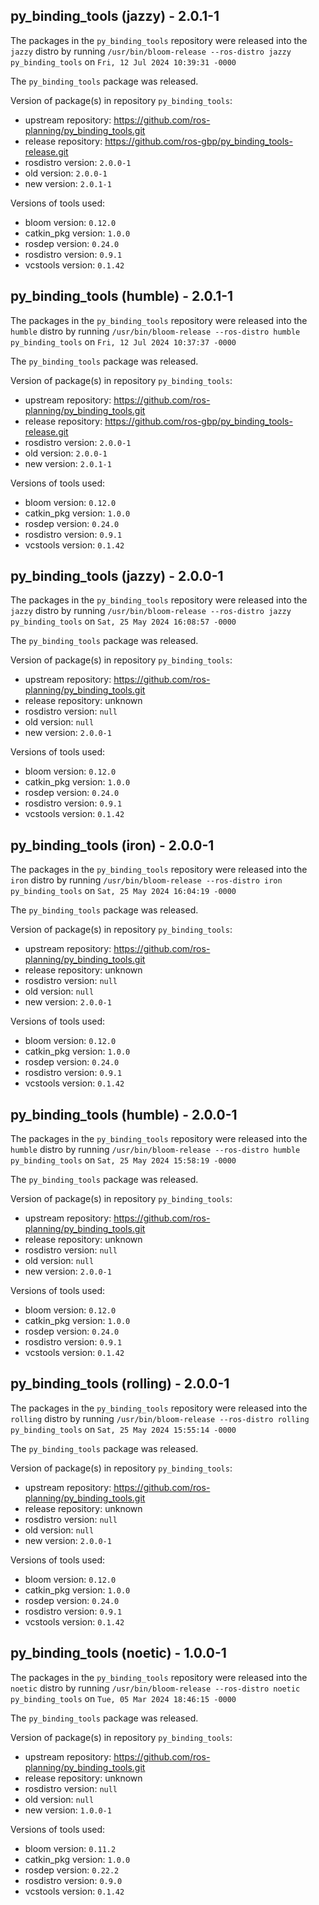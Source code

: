 ## py_binding_tools (jazzy) - 2.0.1-1

The packages in the `py_binding_tools` repository were released into the `jazzy` distro by running `/usr/bin/bloom-release --ros-distro jazzy py_binding_tools` on `Fri, 12 Jul 2024 10:39:31 -0000`

The `py_binding_tools` package was released.

Version of package(s) in repository `py_binding_tools`:

- upstream repository: https://github.com/ros-planning/py_binding_tools.git
- release repository: https://github.com/ros-gbp/py_binding_tools-release.git
- rosdistro version: `2.0.0-1`
- old version: `2.0.0-1`
- new version: `2.0.1-1`

Versions of tools used:

- bloom version: `0.12.0`
- catkin_pkg version: `1.0.0`
- rosdep version: `0.24.0`
- rosdistro version: `0.9.1`
- vcstools version: `0.1.42`


## py_binding_tools (humble) - 2.0.1-1

The packages in the `py_binding_tools` repository were released into the `humble` distro by running `/usr/bin/bloom-release --ros-distro humble py_binding_tools` on `Fri, 12 Jul 2024 10:37:37 -0000`

The `py_binding_tools` package was released.

Version of package(s) in repository `py_binding_tools`:

- upstream repository: https://github.com/ros-planning/py_binding_tools.git
- release repository: https://github.com/ros-gbp/py_binding_tools-release.git
- rosdistro version: `2.0.0-1`
- old version: `2.0.0-1`
- new version: `2.0.1-1`

Versions of tools used:

- bloom version: `0.12.0`
- catkin_pkg version: `1.0.0`
- rosdep version: `0.24.0`
- rosdistro version: `0.9.1`
- vcstools version: `0.1.42`


## py_binding_tools (jazzy) - 2.0.0-1

The packages in the `py_binding_tools` repository were released into the `jazzy` distro by running `/usr/bin/bloom-release --ros-distro jazzy py_binding_tools` on `Sat, 25 May 2024 16:08:57 -0000`

The `py_binding_tools` package was released.

Version of package(s) in repository `py_binding_tools`:

- upstream repository: https://github.com/ros-planning/py_binding_tools.git
- release repository: unknown
- rosdistro version: `null`
- old version: `null`
- new version: `2.0.0-1`

Versions of tools used:

- bloom version: `0.12.0`
- catkin_pkg version: `1.0.0`
- rosdep version: `0.24.0`
- rosdistro version: `0.9.1`
- vcstools version: `0.1.42`


## py_binding_tools (iron) - 2.0.0-1

The packages in the `py_binding_tools` repository were released into the `iron` distro by running `/usr/bin/bloom-release --ros-distro iron py_binding_tools` on `Sat, 25 May 2024 16:04:19 -0000`

The `py_binding_tools` package was released.

Version of package(s) in repository `py_binding_tools`:

- upstream repository: https://github.com/ros-planning/py_binding_tools.git
- release repository: unknown
- rosdistro version: `null`
- old version: `null`
- new version: `2.0.0-1`

Versions of tools used:

- bloom version: `0.12.0`
- catkin_pkg version: `1.0.0`
- rosdep version: `0.24.0`
- rosdistro version: `0.9.1`
- vcstools version: `0.1.42`


## py_binding_tools (humble) - 2.0.0-1

The packages in the `py_binding_tools` repository were released into the `humble` distro by running `/usr/bin/bloom-release --ros-distro humble py_binding_tools` on `Sat, 25 May 2024 15:58:19 -0000`

The `py_binding_tools` package was released.

Version of package(s) in repository `py_binding_tools`:

- upstream repository: https://github.com/ros-planning/py_binding_tools.git
- release repository: unknown
- rosdistro version: `null`
- old version: `null`
- new version: `2.0.0-1`

Versions of tools used:

- bloom version: `0.12.0`
- catkin_pkg version: `1.0.0`
- rosdep version: `0.24.0`
- rosdistro version: `0.9.1`
- vcstools version: `0.1.42`


## py_binding_tools (rolling) - 2.0.0-1

The packages in the `py_binding_tools` repository were released into the `rolling` distro by running `/usr/bin/bloom-release --ros-distro rolling py_binding_tools` on `Sat, 25 May 2024 15:55:14 -0000`

The `py_binding_tools` package was released.

Version of package(s) in repository `py_binding_tools`:

- upstream repository: https://github.com/ros-planning/py_binding_tools.git
- release repository: unknown
- rosdistro version: `null`
- old version: `null`
- new version: `2.0.0-1`

Versions of tools used:

- bloom version: `0.12.0`
- catkin_pkg version: `1.0.0`
- rosdep version: `0.24.0`
- rosdistro version: `0.9.1`
- vcstools version: `0.1.42`


## py_binding_tools (noetic) - 1.0.0-1

The packages in the `py_binding_tools` repository were released into the `noetic` distro by running `/usr/bin/bloom-release --ros-distro noetic py_binding_tools` on `Tue, 05 Mar 2024 18:46:15 -0000`

The `py_binding_tools` package was released.

Version of package(s) in repository `py_binding_tools`:

- upstream repository: https://github.com/ros-planning/py_binding_tools.git
- release repository: unknown
- rosdistro version: `null`
- old version: `null`
- new version: `1.0.0-1`

Versions of tools used:

- bloom version: `0.11.2`
- catkin_pkg version: `1.0.0`
- rosdep version: `0.22.2`
- rosdistro version: `0.9.0`
- vcstools version: `0.1.42`


